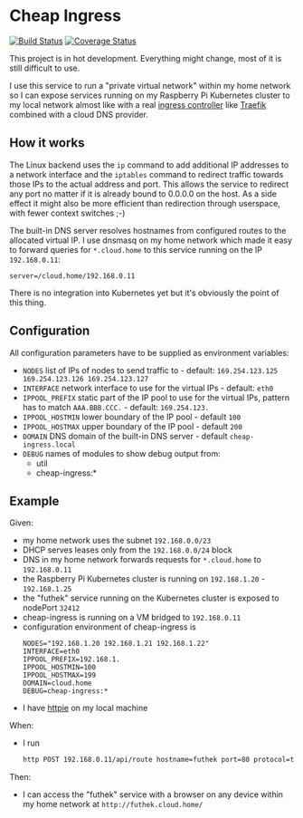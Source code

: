 # Cheap Ingress

[![Build Status](https://travis-ci.org/timotto/cheap-ingress.svg?branch=master)](https://travis-ci.org/timotto/cheap-ingress)
[![Coverage Status](https://coveralls.io/repos/github/timotto/cheap-ingress/badge.svg?branch=master)](https://coveralls.io/github/timotto/cheap-ingress?branch=master)

This project is in hot development. Everything might change, most of it is still difficult to use.

I use this service to run a "private virtual network" within my home network so I can expose services running on my 
Raspberry Pi Kubernetes cluster to my local network almost like with a real 
[ingress controller](https://kubernetes.io/docs/concepts/services-networking/ingress/#ingress-controllers) like 
[Traefik](https://traefik.io) combined with a cloud DNS provider.


## How it works

The Linux backend uses the ```ip``` command to add additional IP addresses to a network interface and the ```iptables``` 
command to redirect traffic towards those IPs to the actual address and port. This allows the service to redirect any 
port no matter if it is already bound to 0.0.0.0 on the host. As a side effect it might also be more efficient than 
redirection through userspace, with fewer context switches ;-)

The built-in DNS server resolves hostnames from configured routes to the allocated virtual IP. I use dnsmasq on my home 
network which made it easy to forward queries for ```*.cloud.home``` to this service running on the IP ```192.168.0.11```:
```
server=/cloud.home/192.168.0.11
```

There is no integration into Kubernetes yet but it's obviously the point of this thing.

## Configuration

All configuration parameters have to be supplied as environment variables:

- ```NODES``` list of IPs of nodes to send traffic to - default: ```169.254.123.125 169.254.123.126 169.254.123.127``` 
- ```INTERFACE``` network interface to use for the virtual IPs - default: ```eth0```
- ```IPPOOL_PREFIX``` static part of the IP pool to use for the virtual IPs, pattern has to match ```AAA.BBB.CCC.``` - 
default: ```169.254.123.```
- ```IPPOOL_HOSTMIN``` lower boundary of the IP pool - default ```100```
- ```IPPOOL_HOSTMAX``` upper boundary of the IP pool - default ```200```
- ```DOMAIN``` DNS domain of the built-in DNS server - default ```cheap-ingress.local```
- ```DEBUG``` names of modules to show debug output from:
    - util
    - cheap-ingress:*

## Example

Given:
- my home network uses the subnet ```192.168.0.0/23``` 
- DHCP serves leases only from the ```192.168.0.0/24``` block
- DNS in my home network forwards requests for ```*.cloud.home``` to ```192.168.0.11```
- the Raspberry Pi Kubernetes cluster is running on ```192.168.1.20``` - ```192.168.1.25``` 
- the "futhek" service running on the Kubernetes cluster is exposed to nodePort ```32412```
- cheap-ingress is running on a VM bridged to ```192.168.0.11```
- configuration environment of cheap-ingress is
    ```
    NODES="192.168.1.20 192.168.1.21 192.168.1.22"
    INTERFACE=eth0
    IPPOOL_PREFIX=192.168.1.
    IPPOOL_HOSTMIN=100
    IPPOOL_HOSTMAX=199
    DOMAIN=cloud.home
    DEBUG=cheap-ingress:*
    ```
- I have [httpie](https://github.com/jakubroztocil/httpie) on my local machine

When:
- I run
    ```bash
    http POST 192.168.0.11/api/route hostname=futhek port=80 protocol=tcp nodePort=32412
    ```

Then:
- I can access the "futhek" service with a browser on any device within my home network at
```http://futhek.cloud.home/```
